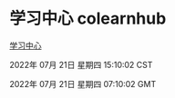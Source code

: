 # 学习中心 colearnhub
[学习中心](http://219.139.196.104:56308/colearnhub/)

2022年 07月 21日 星期四 15:10:02 CST

2022年 07月 21日 星期四 07:10:02 GMT
